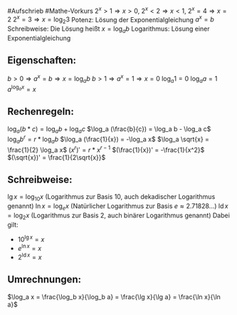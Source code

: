 #Aufschrieb #Mathe-Vorkurs 
$2^x > 1 \Rightarrow x > 0$, $2^x < 2 \Rightarrow x < 1$, $2^x = 4 \Rightarrow x = 2$
$2^x = 3 \Rightarrow x = \log_2 3$
Potenz: Lösung der Exponentialgleichung $a^x = b$
Schreibweise: Die Lösung heißt $x = \log_a b$
Logarithmus: Lösung einer Exponentialgleichung
## Eigenschaften:
$b > 0 \Rightarrow a^x = b \Rightarrow x = \log_a b$ $b > 1 \Rightarrow a^x = 1 \Rightarrow x = 0$
$\log_a 1 = 0$
$\log_a a = 1$
$a^{\log_a x} = x$
## Rechenregeln:
$\log_a (b * c) = \log_a b + \log_a c$
$\log_a (\frac{b}{c}) = \log_a b - \log_a c$
$\log_a b^r = r * \log_a b$
$\log_a (\frac{1}{x}) = -\log_a x$
$\log_a \sqrt{x} = \frac{1}{2} \log_a x$
$(x^r)' = r * x^{r-1}$
$(\frac{1}{x})' = -\frac{1}{x^2}$
$(\sqrt{x})' = \frac{1}{2\sqrt{x}}$

## Schreibweise:
$\lg x = \log_{10} x$ (Logarithmus zur Basis 10, auch dekadischer Logarithmus genannt)
$\ln x = \log_e x$ (Natürlicher Logarithmus zur Basis $e \approx 2.71828...$)
$\operatorname{ld}{x} = \log_2 x$ (Logarithmus zur Basis 2, auch binärer Logarithmus genannt)
Dabei gilt:
- $10^{\lg x} = x$
- $e^{\ln x} = x$
- $2^{\operatorname{ld}{x}} = x$
## Umrechnungen:
$\log_a x = \frac{\log_b x}{\log_b a} = \frac{\lg x}{\lg a} = \frac{\ln x}{\ln a}$
